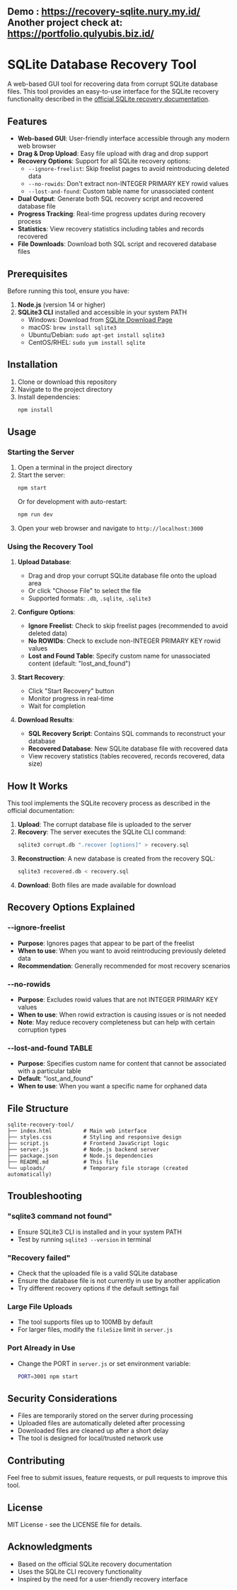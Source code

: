 Demo : 
https://recovery-sqlite.nury.my.id/
Another project check at:
https://portfolio.qulyubis.biz.id/
-------------------------------------

# SQLite Database Recovery Tool

A web-based GUI tool for recovering data from corrupt SQLite database files. This tool provides an easy-to-use interface for the SQLite recovery functionality described in the [official SQLite recovery documentation](https://www.sqlite.org/recovery.html).

## Features

- **Web-based GUI**: User-friendly interface accessible through any modern web browser
- **Drag & Drop Upload**: Easy file upload with drag and drop support
- **Recovery Options**: Support for all SQLite recovery options:
  - `--ignore-freelist`: Skip freelist pages to avoid reintroducing deleted data
  - `--no-rowids`: Don't extract non-INTEGER PRIMARY KEY rowid values
  - `--lost-and-found`: Custom table name for unassociated content
- **Dual Output**: Generate both SQL recovery script and recovered database file
- **Progress Tracking**: Real-time progress updates during recovery process
- **Statistics**: View recovery statistics including tables and records recovered
- **File Downloads**: Download both SQL script and recovered database files

## Prerequisites

Before running this tool, ensure you have:

1. **Node.js** (version 14 or higher)
2. **SQLite3 CLI** installed and accessible in your system PATH
   - Windows: Download from [SQLite Download Page](https://www.sqlite.org/download.html)
   - macOS: `brew install sqlite3`
   - Ubuntu/Debian: `sudo apt-get install sqlite3`
   - CentOS/RHEL: `sudo yum install sqlite`

## Installation

1. Clone or download this repository
2. Navigate to the project directory
3. Install dependencies:
   ```bash
   npm install
   ```

## Usage

### Starting the Server

1. Open a terminal in the project directory
2. Start the server:
   ```bash
   npm start
   ```
   Or for development with auto-restart:
   ```bash
   npm run dev
   ```
3. Open your web browser and navigate to `http://localhost:3000`

### Using the Recovery Tool

1. **Upload Database**: 
   - Drag and drop your corrupt SQLite database file onto the upload area
   - Or click "Choose File" to select the file
   - Supported formats: `.db`, `.sqlite`, `.sqlite3`

2. **Configure Options**:
   - **Ignore Freelist**: Check to skip freelist pages (recommended to avoid deleted data)
   - **No ROWIDs**: Check to exclude non-INTEGER PRIMARY KEY rowid values
   - **Lost and Found Table**: Specify custom name for unassociated content (default: "lost_and_found")

3. **Start Recovery**:
   - Click "Start Recovery" button
   - Monitor progress in real-time
   - Wait for completion

4. **Download Results**:
   - **SQL Recovery Script**: Contains SQL commands to reconstruct your database
   - **Recovered Database**: New SQLite database file with recovered data
   - View recovery statistics (tables recovered, records recovered, data size)

## How It Works

This tool implements the SQLite recovery process as described in the official documentation:

1. **Upload**: The corrupt database file is uploaded to the server
2. **Recovery**: The server executes the SQLite CLI command:
   ```bash
   sqlite3 corrupt.db ".recover [options]" > recovery.sql
   ```
3. **Reconstruction**: A new database is created from the recovery SQL:
   ```bash
   sqlite3 recovered.db < recovery.sql
   ```
4. **Download**: Both files are made available for download

## Recovery Options Explained

### --ignore-freelist
- **Purpose**: Ignores pages that appear to be part of the freelist
- **When to use**: When you want to avoid reintroducing previously deleted data
- **Recommendation**: Generally recommended for most recovery scenarios

### --no-rowids
- **Purpose**: Excludes rowid values that are not INTEGER PRIMARY KEY values
- **When to use**: When rowid extraction is causing issues or is not needed
- **Note**: May reduce recovery completeness but can help with certain corruption types

### --lost-and-found TABLE
- **Purpose**: Specifies custom name for content that cannot be associated with a particular table
- **Default**: "lost_and_found"
- **When to use**: When you want a specific name for orphaned data

## File Structure

```
sqlite-recovery-tool/
├── index.html          # Main web interface
├── styles.css          # Styling and responsive design
├── script.js           # Frontend JavaScript logic
├── server.js           # Node.js backend server
├── package.json        # Node.js dependencies
├── README.md           # This file
└── uploads/            # Temporary file storage (created automatically)
```

## Troubleshooting

### "sqlite3 command not found"
- Ensure SQLite3 CLI is installed and in your system PATH
- Test by running `sqlite3 --version` in terminal

### "Recovery failed"
- Check that the uploaded file is a valid SQLite database
- Ensure the database file is not currently in use by another application
- Try different recovery options if the default settings fail

### Large File Uploads
- The tool supports files up to 100MB by default
- For larger files, modify the `fileSize` limit in `server.js`

### Port Already in Use
- Change the PORT in `server.js` or set environment variable:
  ```bash
  PORT=3001 npm start
  ```

## Security Considerations

- Files are temporarily stored on the server during processing
- Uploaded files are automatically deleted after processing
- Downloaded files are cleaned up after a short delay
- The tool is designed for local/trusted network use

## Contributing

Feel free to submit issues, feature requests, or pull requests to improve this tool.

## License

MIT License - see the LICENSE file for details.

## Acknowledgments

- Based on the official SQLite recovery documentation
- Uses the SQLite CLI recovery functionality
- Inspired by the need for a user-friendly recovery interface
